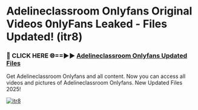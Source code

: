 # Adelineclassroom Onlyfans Original Videos 0nlyFans Leaked - Files Updated! (itr8)

<h3>🔴 CLICK HERE 🌐==►► <a href="https://tinyurl.com/ehrbuxhb" rel="nofollow">Adelineclassroom Onlyfans Updated Files</a></h3>

Get Adelineclassroom Onlyfans and all content. Now you can access all videos and pictures of Adelineclassroom Onlyfans. New Updated Files 2025!

[![itr8](https://i.imgur.com/lVYEuWS.gif)](https://tinyurl.com/ehrbuxhb)
